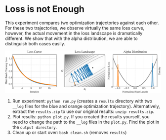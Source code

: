 # Loss is not Enough

This experiment compares two optimization trajectories against each other. For these two trajectories, we observe virtually the same loss curve, however, the actual movement in the loss landscape is dramatically different. We show that with the alpha distribution, we are able to distinguish both cases easily.

![Loss is not Enough](output/LINE.png)

1. Run experiment: `python run.py` (creates a `results` directory with two `__log` files for the blue and orange optimization trajectory).
   Alternatively, extract the `results.zip` to use our original results: `unzip results.zip`.
2. Plot results: `python plot.py`. If you created the results yourself, you need to change the path to the `__log` files in the `plot.py`. Find the plot in the `output directory`.
3. Clean up or start over: `bash clean.sh` (removes `results`)

